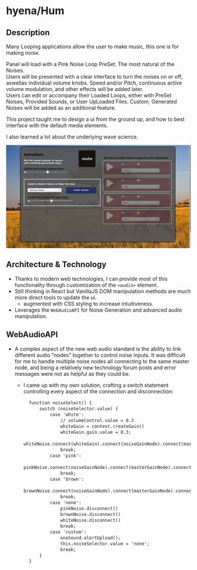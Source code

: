 # hyena/Hum
## Description    

Many Looping applications allow the user to make music, this one is for making noise. 

Panel will load with a Pink Noise Loop PreSet. The most natural of the Noises.     
Users will be presented with a clear interface to turn the noises on or off, aswellas individual volume knobs. Speed and/or Pitch, continuous active volume modulation, and other effects will be added later.     
Users can edit or accompany their Loaded Loops, either with PreSet Noises, Provided Sounds, or User UpLoaded Files. Custom, Generated Noises will be added as an additional feature. 

This project taught me to design a ui from the ground up, and how to best interface with the default media elements.

I also learned a lot about the underlying wave science.

![image image](scrot.png)

## Architecture & Technology

* Thanks to modern web technologies, I can provide most of this functionality through customization of the `<audio>` element. 
* Still thinking in React but VanillaJS DOM manipulation methods are much more direct tools to update the ui.
    * augmented with CSS styling to increase intuitiveness. 
* Leverages the `WebAudioAPI` for Noise Generation and advanced audio manipulation.        

## WebAudioAPI

* A complex aspect of the new web audio standard is the ability to link different audio "nodes" together to control noise inputs. It was difficult for me to handle multiple noise nodes all connecting to the same master node, and being a relatively new technology forum posts and error messages were not as helpful as they could be.
    * I came up with my own solution, crafting a switch statement controlling every aspect of the connection and disconnection:

            function noiseSelect() {
                switch (noiseSelector.value) {
                    case 'white':
                        // volumeControl.value = 0.3
                        whiteGain = context.createGain()
                        whiteGain.gain.value = 0.3;
                        whiteNoise.connect(whiteGain).connect(noiseGainNode).connect(masterGainNode).connect(context.destination);
                        break;
                    case 'pink':
                        pinkNoise.connect(noiseGainNode).connect(masterGainNode).connect(context.destination);
                        break;
                    case 'brown':
                        brownNoise.connect(noiseGainNode).connect(masterGainNode).connect(context.destination);
                        break;
                    case 'none':
                        pinkNoise.disconnect()
                        brownNoise.disconnect()
                        whiteNoise.disconnect()
                        break;
                    case 'custom':
                        oneSound.alertUpload();
                        this.noiseSelector.value = 'none';
                        break;
                }
            }
